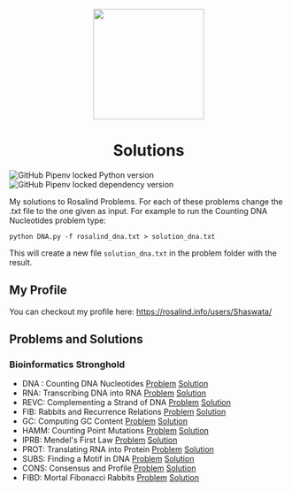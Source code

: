 
<p align="center">
  <img src="https://compeau.cbd.cmu.edu/wp-content/uploads/2016/08/rosalindlogo.jpg" width="200"/>
</p>
<h1 align=center>Solutions</h1>

![GitHub Pipenv locked Python version](https://img.shields.io/github/pipenv/locked/python-version/ShaswataRoy/Rosalind)
![GitHub Pipenv locked dependency version](https://img.shields.io/github/pipenv/locked/dependency-version/ShaswataRoy/Rosalind/biopython)

My solutions to Rosalind Problems. For each of these problems change the .txt file to the one given as input. For example to run the Counting DNA Nucleotides problem type:

`python DNA.py -f rosalind_dna.txt > solution_dna.txt`

This will create a new file `solution_dna.txt` in the problem folder with the result.

## My Profile
You can checkout my profile here: https://rosalind.info/users/Shaswata/

## Problems and Solutions

### Bioinformatics Stronghold

- DNA : Counting DNA Nucleotides [Problem](https://rosalind.info/problems/dna/) [Solution](https://github.com/ShaswataRoy/Rosalind/tree/main/Counting%20DNA%20Nucleotides)
- RNA: Transcribing DNA into RNA [Problem](https://rosalind.info/problems/rna/) [Solution](https://github.com/ShaswataRoy/Rosalind/tree/main/Transcribing%20DNA%20to%20RNA)
- REVC: Complementing a Strand of DNA [Problem](https://rosalind.info/problems/revc/) [Solution](https://github.com/ShaswataRoy/Rosalind/tree/main/Complementing%20a%20Strand%20of%20DNA)
- FIB: Rabbits and Recurrence Relations [Problem](https://rosalind.info/problems/fib/) [Solution](https://github.com/ShaswataRoy/Rosalind/tree/main/Rabbits%20and%20Recurrence%20Relations)
- GC: Computing GC Content [Problem](https://rosalind.info/problems/gc/) [Solution](https://github.com/ShaswataRoy/Rosalind/tree/main/Computing%20GC%20Content)
- HAMM: Counting Point Mutations [Problem](https://rosalind.info/problems/hamm/) [Solution](https://github.com/ShaswataRoy/Rosalind/tree/main/Counting%20Point%20Mutations)
- IPRB: Mendel's First Law [Problem](https://rosalind.info/problems/iprb/) [Solution](https://github.com/ShaswataRoy/Rosalind/tree/main/Mendel's%20First%20Law)
- PROT: Translating RNA into Protein [Problem](https://rosalind.info/problems/prot/) [Solution](https://github.com/ShaswataRoy/Rosalind/tree/main/Translating%20RNA%20into%20Protein)
- SUBS: Finding a Motif in DNA [Problem](https://rosalind.info/problems/subs/) [Solution](https://github.com/ShaswataRoy/Rosalind/tree/main/Finding%20a%20Motif%20in%20DNA)
- CONS: Consensus and Profile [Problem](https://rosalind.info/problems/cons/) [Solution](https://github.com/ShaswataRoy/Rosalind/tree/main/Consensus%20and%20Profile)
- FIBD: Mortal Fibonacci Rabbits [Problem](https://rosalind.info/problems/fibd/) [Solution](https://github.com/ShaswataRoy/Rosalind/tree/main/Mortal%20Fibonacci%20Rabbits)

